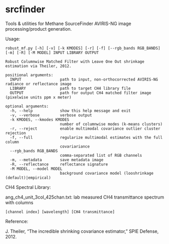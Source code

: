 # srcfinder
Tools & utilities for Methane SourceFinder AVIRIS-NG image processing/product generation.

Usage:

```
robust_mf.py [-h] [-v] [-k KMODES] [-r] [-f] [--rgb_bands RGB_BANDS] [-m] [-R] [-M MODEL] INPUT LIBRARY OUTPUT

Robust Columnwise Matched Filter with Leave One Out shrinkage estimation via Theiler, 2012.

positional arguments:
  INPUT                 path to input, non-orthocorrected AVIRIS-NG radiance or reflectance image
  LIBRARY               path to target CH4 library file
  OUTPUT                path for output CH4 matched filter image (pixelwise units ppm x meter)

optional arguments:
  -h, --help            show this help message and exit
  -v, --verbose         verbose output
  -k KMODES, --kmodes KMODES
                        number of columnwise modes (k-means clusters)
  -r, --reject          enable multimodal covariance outlier cluster rejection
  -f, --full            regularize multimodal estimates with the full column
                        covariariance
  --rgb_bands RGB_BANDS
                        comma-separated list of RGB channels
  -m, --metadata        save metadata image
  -R, --reflectance     reflectance signature
  -M MODEL, --model MODEL
                        background covariance model (looshrinkage (default)|empirical)
```

CH4 Spectral Library:

ang_ch4_unit_3col_425chan.txt: lab measured CH4 transmittance spectrum with columns 
```
[channel index] [wavelength] [CH4 transmittance]
```

Reference:

J. Theiler, “The incredible shrinking covariance estimator,” SPIE Defense, 2012.
